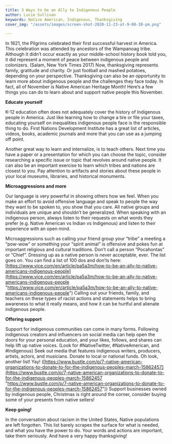 ```yaml
---
title: 3 Ways to be an Ally to Indigenous People
author: Lucie Sullivan
keywords: Native American, Indigenous, Thanksgiving
cover_img: "/assets/images/screen-shot-2020-11-23-at-9-00-38-pm.png"

---
```

In 1621, the Pilgrims celebrated their first successful harvest in America. This celebration was attended by ancestors of the Wampanoag tribe. Although it didn’t occur exactly as your middle-school history book told you, it did represent a moment of peace between indigenous people and colonizers. (Salam, New York Times 2017) Now, thanksgiving represents family, gratitude and charity. Or just football and mashed potatoes, depending on your perspective. Thanksgiving can also be an opportunity to learn more about indigenous people and the challenges they face today. In fact, all of November is Native American Heritage Month! Here’s a few things you can do to learn about and support native people this November.

**Educate yourself**

K-12 education often does not adequately cover the history of Indigenous people in America. Just like learning how to change a tire or file your taxes, educating yourself on inequalities indigenous people face is the responsible thing to do. First Nations Development Institute has a great list of articles, videos, books, academic journals and more that you can use as a jumping off point.

Another great way to learn and internalize, is to teach others. Next time you have a paper or a presentation for which you can choose the topic, consider researching a specific issue or topic that revolves around native people. It can also be an important exercise to learn which tribes and nations are closest to you. Pay attention to artifacts and stories about these people in your local museums, libraries, and historical monuments.

**Microaggressions and more**

Our language is very powerful in showing others how we feel. When you make an effort to avoid offensive language and speak to people the way they want to be spoken to, you show that you care. All native groups and individuals are unique and shouldn’t be generalized. When speaking with an indigenous person, always listen to their requests on what words they prefer (e.g. Native American vs Indian vs Indigenous) and listen to their experience with an open mind.

Microaggressions such as calling your friend group your “tribe” a meeting a “pow-wow” or something your “spirit animal” is offensive and pokes fun at important religious and cultural traditions. Don’t call a person “Pocahontas” or “Chief”. Dressing up as a native person is never acceptable, ever. The list goes on. You can find a list of 100 dos and don’ts here: [https://www.vice.com/en/article/pa5a3m/how-to-be-an-ally-to-native-americans-indigenous-people](https://www.vice.com/en/article/pa5a3m/how-to-be-an-ally-to-native-americans-indigenous-people "https://www.vice.com/en/article/pa5a3m/how-to-be-an-ally-to-native-americans-indigenous-people") Calling out your friends, family, and teachers on these types of racist actions and statements helps to bring awareness to what it really means, and how it can be hurtful and alienate indigenous people.

**Offering support**

Support for indigenous communities can come in many forms. Following indigenous creators and influencers on social media can help open the doors for your personal education, and your likes, follows, and shares can help lift up native voices. (Look for #NativeTwitter, #NativeAmerican, and #Indigenous) Seek out media that features indigenous writers, producers, artists, actors, and musicians. Donate to local or national funds. Oh look, another list! Yay! ([https://www.bustle.com/p/7-native-american-organizations-to-donate-to-for-the-indigenous-peoples-march-15862457](https://www.bustle.com/p/7-native-american-organizations-to-donate-to-for-the-indigenous-peoples-march-15862457 "https://www.bustle.com/p/7-native-american-organizations-to-donate-to-for-the-indigenous-peoples-march-15862457")) Support businesses owned by indigenous people, Christmas is right around the corner, consider buying some of your presents from native sellers!

**Keep going!**

In the conversation about racism in the United States, Native populations are left forgotten. This list barely scrapes the surface for what is needed, and what you have the power to do. Your words and actions are important, take them seriously. And have a very happy thanksgiving!